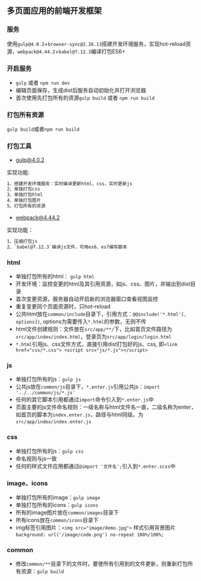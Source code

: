 ## 多页面应用的前端开发框架

### 服务
使用`gulp@4.0.2`+`browser-sync@2.26.13`搭建开发环境服务，实现hot-reload资源，`webpack@4.44.2`+`babel@7.12.3`编译打包ES6+

### 开启服务
* `gulp` 或者 `npm run dev`
* 编辑页面保存，生成dist后服务自动初始化并打开浏览器
* 首次使用先打包所有的资源`gulp build` 或者 `npm run build`

### 打包所有资源
`gulp build`或者`npm run build`

### 打包工具
* gulp@4.0.2

实现功能: 
```bash
1、搭建开发环境服务：实时编译更新html、css，实时更新js
2、单独打包css
3、单独打包html
4、单独打包图片
5、打包所有的资源
```

* webpack@4.44.2

实现功能：
```bash
1、压缩打包js
2、`babel@7.12.3`编译js文件，可用es6、es7编写脚本
```

### html
* 单独打包所有的html： `gulp html`
* 开发环境：监控变更的html及其引用资源，如js、css、图片，并输出到dist目录
* 首次变更资源，服务器自动开启新的浏览器窗口查看视图监控
* 重复变更同个页面资源时，只hot-reload
* 公共html放在`common/include`目录下，引用方式：`@@include('*.html'[, options])`, options为需要传入`*.html`的参数，无则不传
* html文件创建规则：文件放在`src/app/**/`下，比如首页文件路径为`src/app/index/index.html`，登录页为`src/app/login/login.html`
* `*.html`引用js、css文件方式，直接引用dist打包好的js、css, 即`<link href="css/*.css"> <script src="js/*.js"></script>`

### js
* 单独打包所有的js：`gulp js`
* 公共js放在`common/js`目录下，`*.enter.js`引用公共js：`import '../../common/js/*.js'`
* 任何的其它脚本引用都通过`import`命令引入到`*.enter.js`中
* 页面主要的js文件命名规则：一级名称与html文件名一直，二级名称为enter，如首页的脚本为`index.enter.js`，路径与html同级，为`src/app/index/index.enter.js`

### css
* 单独打包所有的js：`gulp css`
* 命名规则与js一致
* 任何的样式文件应用都通过`@import '文件名';`引入到`*.enter.scss`中

### image、icons
* 单独打包所有的image：`gulp image`
* 单独打包所有的icons：`gulp icons`
* 所有的image图片放在`common/images`目录下
* 所有icons放在`common/icons`目录下
* img标签引用图片：`<img src="image/demo.jpg">` 样式引用背景图片`background: url('/image/code.png') no-repeat 100%/100%;`

### common
* 修改`common/**`目录下的文件时，要使所有引用到的文件更新，则重新打包所有资源：`gulp build`
